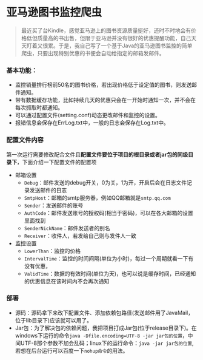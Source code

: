 # 亚马逊图书监控爬虫
>最近买了台Kindle，感觉亚马逊上的图书资源质量挺好，还时不时地会有价格低但质量高的书出售，但限于亚马逊并没有很好的优惠提醒功能，自己天天盯着又很累。于是，我自己写了一个基于Java的亚马逊图书监控的简单爬虫，只要出现特别优惠的书便会自动给指定的邮箱发邮件。

### 基本功能：
+ 监控销量排行榜前50名的图书价格，若出现价格低于设定值的图书，则发送邮件通知。
+ 带有数据缓存功能，比如持续几天的优惠只会在一开始时通知一次，并不会在每次抓取时都通知。
+ 可以通过配置文件(setting.conf)动态更改邮件和监控的设置。
+ 报错信息会保存在ErrLog.txt中，一般的日志会保存在Log.txt中。

### 配置文件内容
第一次运行需要修改配合文件且**配置文件要位于项目的根目录或者jar包的同级目录下**，下面介绍一下配置文件的配置项
+ 邮箱设置
  + `Debug`：邮件发送的debug开关，0为关，1为开，开启后会在日志文件记录发送邮件的日志
  + `SmtpHost`：邮箱的smtp服务器，例如QQ邮箱就是`smtp.qq.com`
  + `Sender`：发送邮件的账号
  + `AuthCode`：邮件发送账号的授权码(相当于密码)，可以在各大邮箱的设置里面找到
  + `SenderNickName`：邮件发送者的别名
  + `Receiver`：收件人，若发给自己则与发件人一致
+ 监控设置
    + `LowerThan`：监控的价格
    + `IntervalTime`：监控的时间间隔(单位为小时)，每过一个周期就看一下有没有优惠，
    + `ValidTime`：数据的有效时间(单位为天)，也可以说是缓存时间，已经通知的优惠信息在该时间内不会再次通知

### 部署
+ 源码：源码拿下来改下配置文件、添加依赖包路径(发送邮件用了JavaMail，位于lib目录下)应该就可以用了。
+ Jar包：为了解决包的依赖问题，我把项目打成Jar包(位于release目录下)。在windows下运行的命令`java -Dfile.encoding=UTF-8 -jar jar包的位置`，中间UTF-8那个参数不加会乱码；linux下的运行命令：`java -jar jar包的位置`,若想在后台运行可以百度一下`nohup命令`的用法。
